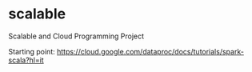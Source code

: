 # scalable
Scalable and Cloud Programming Project

Starting point: https://cloud.google.com/dataproc/docs/tutorials/spark-scala?hl=it